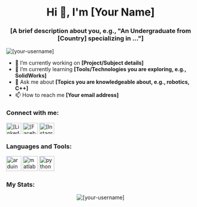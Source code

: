 <h1 align="center">Hi 👋, I'm [Your Name]</h1>
<h3 align="center">[A brief description about you, e.g., "An Undergraduate from [Country] specializing in ..."]</h3>

<p align="left"> <img src="https://komarev.com/ghpvc/?username=[your-username]&label=Profile%20views&color=0e75b6&style=flat" alt="[your-username]" /> </p>

- 🔭 I’m currently working on **[Project/Subject details]**
- 🌱 I’m currently learning **[Tools/Technologies you are exploring, e.g., SolidWorks]**
- 💬 Ask me about **[Topics you are knowledgeable about, e.g., robotics, C++]**
- 📫 How to reach me **[Your email address]**

### Connect with me:
<p align="left">
<a href="[your-linkedin]" target="blank"><img align="center" src="https://cdn.jsdelivr.net/npm/simple-icons@3.0.1/icons/linkedin.svg" alt="[LinkedIn Username]" height="30" width="40" /></a>
<a href="[your-facebook]" target="blank"><img align="center" src="https://cdn.jsdelivr.net/npm/simple-icons@3.0.1/icons/facebook.svg" alt="[Facebook Username]" height="30" width="40" /></a>
<a href="[your-instagram]" target="blank"><img align="center" src="https://cdn.jsdelivr.net/npm/simple-icons@3.0.1/icons/instagram.svg" alt="[Instagram Username]" height="30" width="40" /></a>
</p>

### Languages and Tools:
<p align="left">
<img src="https://cdn.jsdelivr.net/npm/simple-icons@3.0.1/icons/arduino.svg" alt="arduino" width="40" height="40"/> 
<img src="https://cdn.jsdelivr.net/npm/simple-icons@3.0.1/icons/matlab.svg" alt="matlab" width="40" height="40"/> 
<img src="https://cdn.jsdelivr.net/npm/simple-icons@3.0.1/icons/python.svg" alt="python" width="40" height="40"/> 
</p>

### My Stats:
<p align="center">
<img src="https://github-readme-streak-stats.herokuapp.com/?user=[your-username]&" alt="[your-username]" />
</p>
